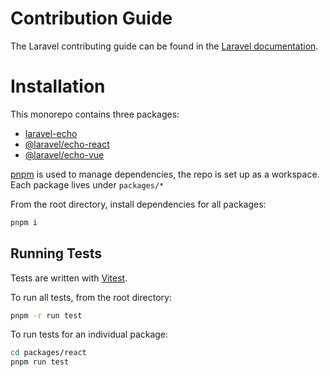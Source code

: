 # Contribution Guide

The Laravel contributing guide can be found in the [Laravel documentation](https://laravel.com/docs/contributions).

# Installation

This monorepo contains three packages:

-   [laravel-echo](https://www.npmjs.com/package/laravel-echo)
-   [@laravel/echo-react](https://www.npmjs.com/package/@laravel/echo-react)
-   [@laravel/echo-vue](https://www.npmjs.com/package/@laravel/echo-vue)

[pnpm](https://pnpm.io/) is used to manage dependencies, the repo is set up as a workspace. Each package lives under `packages/*`

From the root directory, install dependencies for all packages:

```bash
pnpm i
```

## Running Tests

Tests are written with [Vitest](https://vitest.dev/).

To run all tests, from the root directory:

```bash
pnpm -r run test
```

To run tests for an individual package:

```bash
cd packages/react
pnpm run test
```
